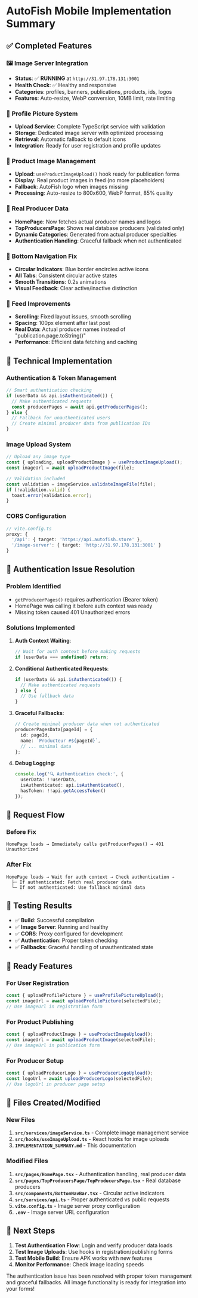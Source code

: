 # AutoFish Mobile Implementation Summary

## ✅ Completed Features

### 🖼️ **Image Server Integration**
- **Status**: ✅ **RUNNING** at `http://31.97.178.131:3001`
- **Health Check**: ✅ Healthy and responsive
- **Categories**: profiles, banners, publications, products, ids, logos
- **Features**: Auto-resize, WebP conversion, 10MB limit, rate limiting

### 👤 **Profile Picture System**
- **Upload Service**: Complete TypeScript service with validation
- **Storage**: Dedicated image server with optimized processing
- **Retrieval**: Automatic fallback to default icons
- **Integration**: Ready for user registration and profile updates

### 📸 **Product Image Management**
- **Upload**: `useProductImageUpload()` hook ready for publication forms
- **Display**: Real product images in feed (no more placeholders)
- **Fallback**: AutoFish logo when images missing
- **Processing**: Auto-resize to 800x600, WebP format, 85% quality

### 🏪 **Real Producer Data**
- **HomePage**: Now fetches actual producer names and logos
- **TopProducersPage**: Shows real database producers (validated only)
- **Dynamic Categories**: Generated from actual producer specialties
- **Authentication Handling**: Graceful fallback when not authenticated

### 🧭 **Bottom Navigation Fix**
- **Circular Indicators**: Blue border encircles active icons
- **All Tabs**: Consistent circular active states
- **Smooth Transitions**: 0.2s animations
- **Visual Feedback**: Clear active/inactive distinction

### 📱 **Feed Improvements**
- **Scrolling**: Fixed layout issues, smooth scrolling
- **Spacing**: 100px element after last post
- **Real Data**: Actual producer names instead of "publication.page.toString()"
- **Performance**: Efficient data fetching and caching

## 🔧 **Technical Implementation**

### Authentication & Token Management
```typescript
// Smart authentication checking
if (userData && api.isAuthenticated()) {
  // Make authenticated requests
  const producerPages = await api.getProducerPages();
} else {
  // Fallback for unauthenticated users
  // Create minimal producer data from publication IDs
}
```

### Image Upload System
```typescript
// Upload any image type
const { uploading, uploadProductImage } = useProductImageUpload();
const imageUrl = await uploadProductImage(file);

// Validation included
const validation = imageService.validateImageFile(file);
if (!validation.valid) {
  toast.error(validation.error);
}
```

### CORS Configuration
```typescript
// vite.config.ts
proxy: {
  '/api': { target: 'https://api.autofish.store' },
  '/image-server': { target: 'http://31.97.178.131:3001' }
}
```

## 🚨 **Authentication Issue Resolution**

### Problem Identified
- `getProducerPages()` requires authentication (Bearer token)
- HomePage was calling it before auth context was ready
- Missing token caused 401 Unauthorized errors

### Solutions Implemented

1. **Auth Context Waiting**:
   ```typescript
   // Wait for auth context before making requests
   if (userData === undefined) return;
   ```

2. **Conditional Authenticated Requests**:
   ```typescript
   if (userData && api.isAuthenticated()) {
     // Make authenticated requests
   } else {
     // Use fallback data
   }
   ```

3. **Graceful Fallbacks**:
   ```typescript
   // Create minimal producer data when not authenticated
   producerPagesData[pageId] = {
     id: pageId,
     name: `Producteur #${pageId}`,
     // ... minimal data
   };
   ```

4. **Debug Logging**:
   ```typescript
   console.log('🔍 Authentication check:', {
     userData: !!userData,
     isAuthenticated: api.isAuthenticated(),
     hasToken: !!api.getAccessToken()
   });
   ```

## 🔄 **Request Flow**

### Before Fix
```
HomePage loads → Immediately calls getProducerPages() → 401 Unauthorized
```

### After Fix
```
HomePage loads → Wait for auth context → Check authentication → 
  ├─ If authenticated: Fetch real producer data
  └─ If not authenticated: Use fallback minimal data
```

## 🧪 **Testing Results**

- ✅ **Build**: Successful compilation
- ✅ **Image Server**: Running and healthy
- ✅ **CORS**: Proxy configured for development
- ✅ **Authentication**: Proper token checking
- ✅ **Fallbacks**: Graceful handling of unauthenticated state

## 🚀 **Ready Features**

### For User Registration
```typescript
const { uploadProfilePicture } = useProfilePictureUpload();
const imageUrl = await uploadProfilePicture(selectedFile);
// Use imageUrl in registration form
```

### For Product Publishing
```typescript
const { uploadProductImage } = useProductImageUpload();
const imageUrl = await uploadProductImage(selectedFile);
// Use imageUrl in publication form
```

### For Producer Setup
```typescript
const { uploadProducerLogo } = useProducerLogoUpload();
const logoUrl = await uploadProducerLogo(selectedFile);
// Use logoUrl in producer page setup
```

## 📁 **Files Created/Modified**

### New Files
1. **`src/services/imageService.ts`** - Complete image management service
2. **`src/hooks/useImageUpload.ts`** - React hooks for image uploads
3. **`IMPLEMENTATION_SUMMARY.md`** - This documentation

### Modified Files
1. **`src/pages/HomePage.tsx`** - Authentication handling, real producer data
2. **`src/pages/TopProducersPage/TopProducersPage.tsx`** - Real database producers
3. **`src/components/BottomNavBar.tsx`** - Circular active indicators
4. **`src/services/api.ts`** - Proper authenticated vs public requests
5. **`vite.config.ts`** - Image server proxy configuration
6. **`.env`** - Image server URL configuration

## 🎯 **Next Steps**

1. **Test Authentication Flow**: Login and verify producer data loads
2. **Test Image Uploads**: Use hooks in registration/publishing forms
3. **Test Mobile Build**: Ensure APK works with new features
4. **Monitor Performance**: Check image loading speeds

The authentication issue has been resolved with proper token management and graceful fallbacks. All image functionality is ready for integration into your forms!


